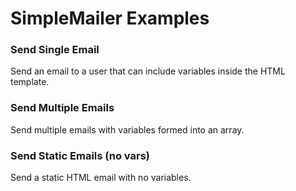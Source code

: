 # SimpleMailer Examples

### Send Single Email
Send an email to a user that can include variables inside the HTML template.

### Send Multiple Emails
Send multiple emails with variables formed into an array.

### Send Static Emails (no vars)
Send a static HTML email with no variables.